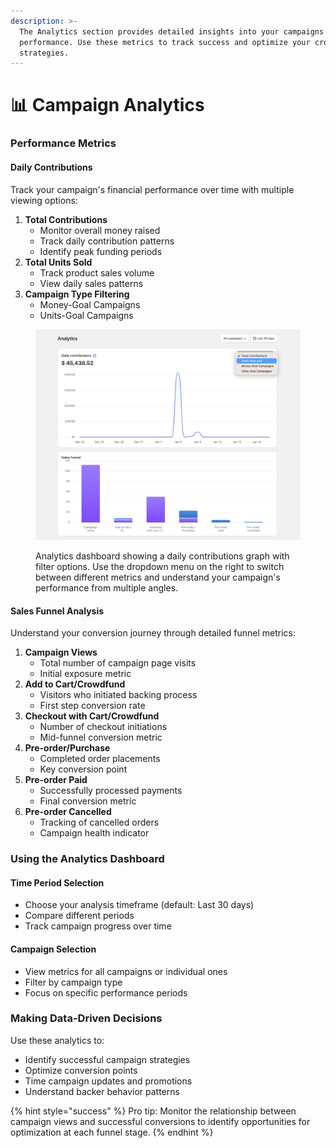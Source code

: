 ```yaml
---
description: >-
  The Analytics section provides detailed insights into your campaigns'
  performance. Use these metrics to track success and optimize your crowdfunding
  strategies.
---
```


# 📊 Campaign Analytics

### Performance Metrics

#### Daily Contributions

Track your campaign's financial performance over time with multiple viewing options:

1. **Total Contributions**
   * Monitor overall money raised
   * Track daily contribution patterns
   * Identify peak funding periods
2. **Total Units Sold**
   * Track product sales volume
   * View daily sales patterns
3. **Campaign Type Filtering**
   * Money-Goal Campaigns
   * Units-Goal Campaigns

<figure><img src="../.gitbook/assets/FP-dashboard-4.png" alt=""><figcaption><p>Analytics dashboard showing a daily contributions graph with filter options. Use the dropdown menu on the right to switch between different metrics and understand your campaign's performance from multiple angles.</p></figcaption></figure>

#### Sales Funnel Analysis

Understand your conversion journey through detailed funnel metrics:

1. **Campaign Views**
   * Total number of campaign page visits
   * Initial exposure metric
2. **Add to Cart/Crowdfund**
   * Visitors who initiated backing process
   * First step conversion rate
3. **Checkout with Cart/Crowdfund**
   * Number of checkout initiations
   * Mid-funnel conversion metric
4. **Pre-order/Purchase**
   * Completed order placements
   * Key conversion point
5. **Pre-order Paid**
   * Successfully processed payments
   * Final conversion metric
6. **Pre-order Cancelled**
   * Tracking of cancelled orders
   * Campaign health indicator

### Using the Analytics Dashboard

#### Time Period Selection

* Choose your analysis timeframe (default: Last 30 days)
* Compare different periods
* Track campaign progress over time

#### Campaign Selection

* View metrics for all campaigns or individual ones
* Filter by campaign type
* Focus on specific performance periods

### Making Data-Driven Decisions

Use these analytics to:

* Identify successful campaign strategies
* Optimize conversion points
* Time campaign updates and promotions
* Understand backer behavior patterns

{% hint style="success" %}
Pro tip: Monitor the relationship between campaign views and successful conversions to identify opportunities for optimization at each funnel stage.
{% endhint %}
